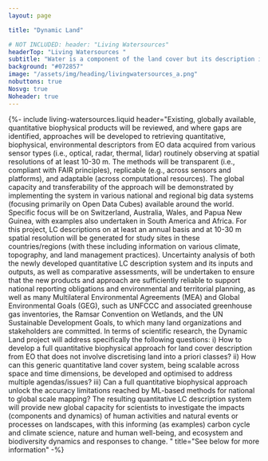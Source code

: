 ```yaml
---
layout: page

title: "Dynamic Land"

# NOT INCLUDED: header: "Living Watersources"
headerTop: "Living Watersources "
subtitle: "Water is a component of the land cover but its description is more complex because of its dynamic nature and differing properties of the surface, volume and substate. " 
background: "#072857"
image: "/assets/img/heading/livingwatersources_a.png"
nobuttons: true
Nosvg: true
Noheader: true
---
```


{%-
include living-watersources.liquid
header="Existing, globally available, quantitative biophysical products will be reviewed, and where gaps are identified, approaches will be developed to retrieving quantitative, biophysical, environmental descriptors from EO data acquired from various sensor types (i.e., optical, radar, thermal, lidar) routinely observing at spatial resolutions of at least 10-30 m. The methods will be transparent (i.e., compliant with FAIR principles), replicable (e.g., across sensors and platforms), and adaptable (across computational resources). The global capacity and transferability of the approach will be demonstrated by implementing the system in various national and regional big data systems (focusing primarily on Open Data Cubes) available around the world. Specific focus will be on Switzerland, Australia, Wales, and Papua New Guinea, with examples also undertaken in South America and Africa. For this project, LC descriptions on at least an annual basis and at 10-30 m spatial resolution will be generated for study sites in these countries/regions (with these including information on various climate, topography, and land management practices). Uncertainty analysis of both the newly developed quantitative LC description system and its inputs and outputs, as well as comparative assessments, will be undertaken to ensure that the new products and approach are sufficiently reliable to support national reporting obligations and environmental and territorial planning, as well as many Multilateral Environmental Agreements (MEA) and Global Environmental Goals (GEG), such as UNFCCC and associated greenhouse gas inventories, the Ramsar Convention on Wetlands, and the UN Sustainable Development Goals, to which many land organizations and stakeholders are committed. In terms of scientific research, the Dynamic Land project will address specifically the following questions: i) How to develop a full quantitative biophysical approach for land cover description from EO that does not involve discretising land into a priori classes? ii) How can this generic quantitative land cover system, being scalable across space and time dimensions, be developed and optimised to address multiple agendas/issues? iii) Can a full quantitative biophysical approach unlock the accuracy limitations reached by ML-based methods for national to global scale mapping? The resulting quantitative LC description system will provide new global capacity for scientists to investigate the impacts (components and dynamics) of human activities and natural events or processes on landscapes, with this informing (as examples) carbon cycle and climate science, nature and human well-being, and ecosystem and biodiversity dynamics and responses to change. "
title="See below for more information"
-%}
